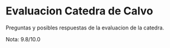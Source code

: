 # Evaluacion Catedra de Calvo

Preguntas y posibles respuestas de la evaluacion de la catedra.

Nota: 9.8/10.0
